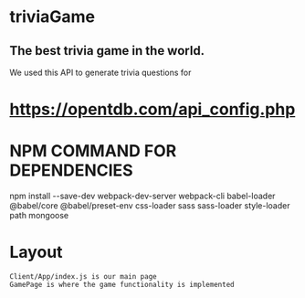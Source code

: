 # triviaGame

## The best trivia game in the world.

We used this API to generate trivia questions for

# https://opentdb.com/api_config.php

# NPM COMMAND FOR DEPENDENCIES

npm install --save-dev webpack-dev-server webpack-cli babel-loader @babel/core @babel/preset-env css-loader sass sass-loader style-loader path mongoose

# Layout

    Client/App/index.js is our main page
    GamePage is where the game functionality is implemented
